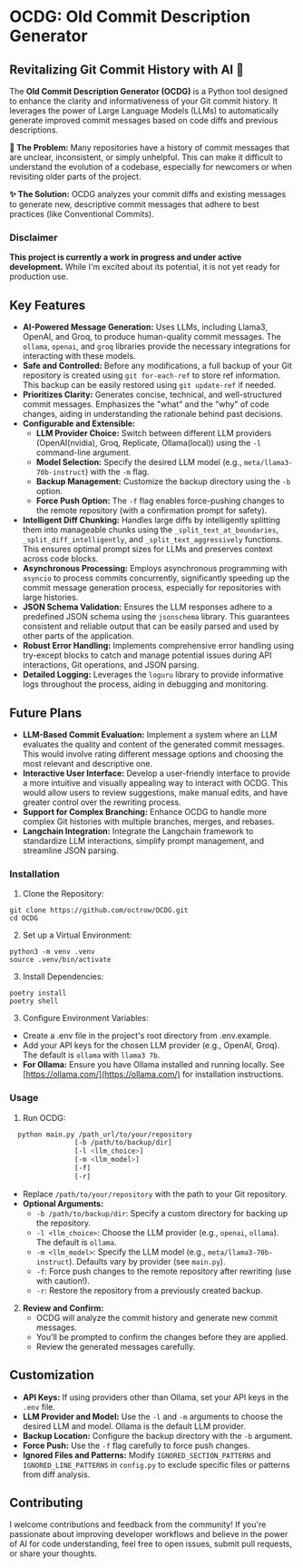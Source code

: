 # OCDG: Old Commit Description Generator

## Revitalizing Git Commit History with AI 🤖

The **Old Commit Description Generator (OCDG)** is a Python tool designed to enhance the clarity and informativeness of your Git commit history. It leverages the power of Large Language Models (LLMs) to automatically generate improved commit messages based on code diffs and previous descriptions. 

**🤔  The Problem:**  Many repositories have a history of commit messages that are unclear, inconsistent, or simply unhelpful. This can make it difficult to understand the evolution of a codebase, especially for newcomers or when revisiting older parts of the project.

**✨ The Solution:**  OCDG analyzes your commit diffs and existing messages to generate new, descriptive commit messages that adhere to best practices (like Conventional Commits). 

### Disclaimer
**This project is currently a work in progress and under active development.** While I'm excited about its potential, it is not yet ready for production use. 

## Key Features

- **AI-Powered Message Generation:**  Uses LLMs, including Llama3, OpenAI, and Groq, to produce human-quality commit messages.  The `ollama`, `openai`, and `groq` libraries provide the necessary integrations for interacting with these models. 
- **Safe and Controlled:** Before any modifications, a full backup of your Git repository is created using `git for-each-ref` to store ref information. This backup can be easily restored using `git update-ref` if needed. 
- **Prioritizes Clarity:** Generates concise, technical, and well-structured commit messages.  Emphasizes the "what" and the "why" of code changes, aiding in understanding the rationale behind past decisions.
- **Configurable and Extensible:**  
    - **LLM Provider Choice:**  Switch between different LLM providers (OpenAI(nvidia), Groq, Replicate, Ollama(local)) using the `-l` command-line argument. 
    - **Model Selection:** Specify the desired LLM model (e.g., `meta/llama3-70b-instruct`) with the `-m` flag.
    - **Backup Management:** Customize the backup directory using the `-b` option.
    - **Force Push Option:**  The `-f` flag enables force-pushing changes to the remote repository (with a confirmation prompt for safety).
- **Intelligent Diff Chunking:** Handles large diffs by intelligently splitting them into manageable chunks using the `_split_text_at_boundaries`, `_split_diff_intelligently`, and `_split_text_aggressively` functions. This ensures optimal prompt sizes for LLMs and preserves context across code blocks. 
- **Asynchronous Processing:** Employs asynchronous programming with `asyncio` to process commits concurrently, significantly speeding up the commit message generation process, especially for repositories with large histories.
- **JSON Schema Validation:**  Ensures the LLM responses adhere to a predefined JSON schema using the `jsonschema` library. This guarantees consistent and reliable output that can be easily parsed and used by other parts of the application.
- **Robust Error Handling:**  Implements comprehensive error handling using try-except blocks to catch and manage potential issues during API interactions, Git operations, and JSON parsing.
- **Detailed Logging:** Leverages the `loguru` library to provide informative logs throughout the process, aiding in debugging and monitoring.

## Future Plans

- **LLM-Based Commit Evaluation:** Implement a system where an LLM evaluates the quality and content of the generated commit messages. This would involve rating different message options and choosing the most relevant and descriptive one.
- **Interactive User Interface:** Develop a user-friendly interface to provide a more intuitive and visually appealing way to interact with OCDG.  This would allow users to review suggestions, make manual edits, and have greater control over the rewriting process.
- **Support for Complex Branching:** Enhance OCDG to handle more complex Git histories with multiple branches, merges, and rebases.
- **Langchain Integration:** Integrate the Langchain framework to standardize LLM interactions, simplify prompt management, and streamline JSON parsing.

### Installation

1. Clone the Repository:
```shell
git clone https://github.com/octrow/OCDG.git
cd OCDG
```
2. Set up a Virtual Environment:
```shell
python3 -m venv .venv 
source .venv/bin/activate
```
3. Install Dependencies:
```shell
poetry install
poetry shell
```
3. Configure Environment Variables:
- Create a .env file in the project's root directory from .env.example.
- Add your API keys for the chosen LLM provider (e.g., OpenAI, Groq). The default is `ollama` with `llama3 7b`.
- **For Ollama:** Ensure you have Ollama installed and running locally. See [https://ollama.com/](https://ollama.com/) for installation instructions.

### Usage

1. Run OCDG:
 ```bash
   python main.py /path_url/to/your/repository 
                 [-b /path/to/backup/dir] 
                 [-l <llm_choice>] 
                 [-m <llm_model>] 
                 [-f]
                 [-r]
```
- Replace `/path/to/your/repository` with the path to your Git repository.
- **Optional Arguments:**
  - `-b /path/to/backup/dir`: Specify a custom directory for backing up the repository.
  - `-l <llm_choice>`: Choose the LLM provider (e.g., `openai`, `ollama`). The default is `ollama`.
  - `-m <llm_model>`:  Specify the LLM model (e.g., `meta/llama3-70b-instruct`).  Defaults vary by provider (see `main.py`).
  - `-f`: Force push changes to the remote repository after rewriting (use with caution!).
  - `-r`: Restore the repository from a previously created backup.
  
2. **Review and Confirm:**
   - OCDG will analyze the commit history and generate new commit messages.
   - You'll be prompted to confirm the changes before they are applied.
   - Review the generated messages carefully.

## Customization

- **API Keys:**  If using providers other than Ollama, set your API keys in the `.env` file.
- **LLM Provider and Model:**  Use the `-l` and `-m` arguments to choose the desired LLM and model. Ollama is the default LLM provider. 
- **Backup Location:** Configure the backup directory with the `-b` argument.
- **Force Push:** Use the `-f` flag carefully to force push changes.
- **Ignored Files and Patterns:** Modify `IGNORED_SECTION_PATTERNS` and `IGNORED_LINE_PATTERNS` in `config.py` to exclude specific files or patterns from diff analysis. 

## Contributing

I welcome contributions and feedback from the community! If you're passionate about improving developer workflows and believe in the power of AI for code understanding, feel free to open issues, submit pull requests, or share your thoughts. 
